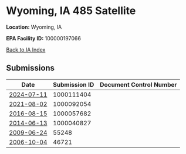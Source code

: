 # Wyoming, IA 485 Satellite

**Location:** Wyoming, IA

**EPA Facility ID:** 100000197066

[Back to IA Index](../../index.md)

## Submissions

| Date | Submission ID | Document Control Number |
|------|--------------|-------------------------|
| [2024-07-11](submissions/1000111404.md) | 1000111404 |  |
| [2021-08-02](submissions/1000092054.md) | 1000092054 |  |
| [2016-08-15](submissions/1000057682.md) | 1000057682 |  |
| [2014-06-13](submissions/1000040827.md) | 1000040827 |  |
| [2009-06-24](submissions/55248.md) | 55248 |  |
| [2006-10-04](submissions/46721.md) | 46721 |  |
